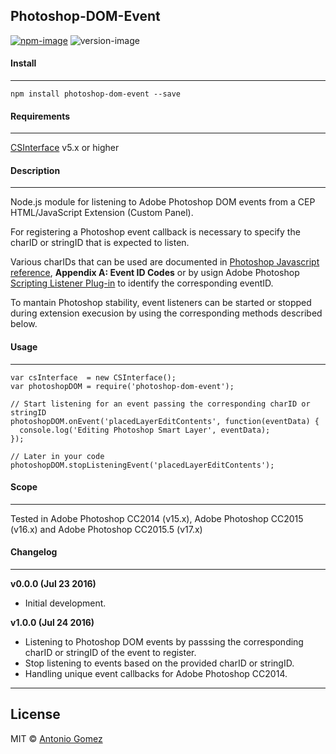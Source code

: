 ## Photoshop-DOM-Event

[![npm-image](https://img.shields.io/badge/npm-v1.0.0-ff69b4.svg)](https://www.npmjs.com/package/photoshop-dom-event)
![version-image](https://img.shields.io/badge/license-MIT-ff69b4.svg)

#### Install
--------
```
npm install photoshop-dom-event --save
```


#### Requirements
--------
[CSInterface][0] v5.x or higher


#### Description
-----------
Node.js module for listening to Adobe Photoshop DOM events from a CEP HTML/JavaScript Extension (Custom Panel).

For registering a Photoshop event callback is necessary to specify the charID or stringID that is expected to listen.

Various charIDs that can be used are documented in [Photoshop Javascript reference][1], **Appendix A: Event ID Codes** or by usign Adobe Photoshop [Scripting Listener Plug-in][2] to identify the corresponding eventID. 

To mantain Photoshop stability, event listeners can be started or stopped during extension execusion by using the corresponding methods described below.

#### Usage
--------
```
var csInterface  = new CSInterface();
var photoshopDOM = require('photoshop-dom-event');

// Start listening for an event passing the corresponding charID or stringID
photoshopDOM.onEvent('placedLayerEditContents', function(eventData) {
  console.log('Editing Photoshop Smart Layer', eventData);
});

// Later in your code
photoshopDOM.stopListeningEvent('placedLayerEditContents');
```

#### Scope
--------
Tested in Adobe Photoshop CC2014 (v15.x), Adobe Photoshop CC2015 (v16.x) and Adobe Photoshop CC2015.5 (v17.x)


#### Changelog
--------

**v0.0.0 (Jul 23 2016)**
*    Initial development.

**v1.0.0 (Jul 24 2016)**
*    Listening to Photoshop DOM events by passsing the corresponding charID or stringID of the event to register.
*    Stop listening to events based on the provided charID or stringID.
*    Handling unique event callbacks for Adobe Photoshop CC2014.


--------
## License
MIT © [Antonio Gomez][2]

[0]: https://github.com/Adobe-CEP/CEP-Resources
[1]: http://wwwimages.adobe.com/content/dam/Adobe/en/devnet/photoshop/pdfs/photoshop-cc-javascript-ref-2015.pdf
[2]: http://www.adobe.com/devnet/photoshop/scripting.html
[3]: http://antoniogomez.me/